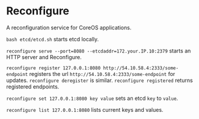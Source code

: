 # Reconfigure

A reconfiguration service for CoreOS applications.

`bash etcd/etcd.sh` starts etcd locally.

`reconfigure serve --port=8080 --etcdaddr=172.your.IP.10:2379` starts an HTTP
server and Reconfigure.

`reconfigure register 127.0.0.1:8080 http://54.10.58.4:2333/some-endpoint` registers
the url `http://54.10.58.4:2333/some-endpoint` for updates. `reconfigure deregister`
is similar. `reconfigure registered` returns registered endpoints.

`reconfigure set 127.0.0.1:8080 key value` sets an etcd `key` to `value`.

`reconfigure list 127.0.0.1:8080` lists current keys and values.
